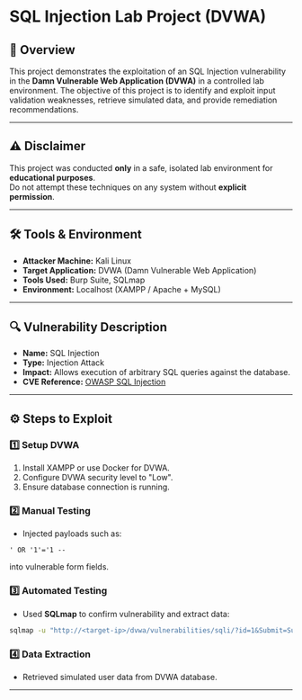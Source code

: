 # SQL Injection Lab Project (DVWA)

## 📌 Overview
This project demonstrates the exploitation of an SQL Injection vulnerability in the **Damn Vulnerable Web Application (DVWA)** in a controlled lab environment.
The objective of this project is to identify and exploit input validation weaknesses, retrieve simulated data, and provide remediation recommendations.

---

## ⚠️ Disclaimer
This project was conducted **only** in a safe, isolated lab environment for **educational purposes**.  
Do not attempt these techniques on any system without **explicit permission**.

---

## 🛠 Tools & Environment
- **Attacker Machine:** Kali Linux
- **Target Application:** DVWA (Damn Vulnerable Web Application)
- **Tools Used:** Burp Suite, SQLmap
- **Environment:** Localhost (XAMPP / Apache + MySQL)

---

## 🔍 Vulnerability Description
- **Name:** SQL Injection
- **Type:** Injection Attack
- **Impact:** Allows execution of arbitrary SQL queries against the database.
- **CVE Reference:** [OWASP SQL Injection](https://owasp.org/www-community/attacks/SQL_Injection)

---

## ⚙️ Steps to Exploit
### 1️⃣ Setup DVWA
1. Install XAMPP or use Docker for DVWA.
2. Configure DVWA security level to "Low".
3. Ensure database connection is running.

### 2️⃣ Manual Testing
- Injected payloads such as:
```
' OR '1'='1 --
```
into vulnerable form fields.

### 3️⃣ Automated Testing
- Used **SQLmap** to confirm vulnerability and extract data:
```bash
sqlmap -u "http://<target-ip>/dvwa/vulnerabilities/sqli/?id=1&Submit=Submit" --cookie="PHPSESSID=xxxx; security=low" --dbs
```

### 4️⃣ Data Extraction
- Retrieved simulated user data from DVWA database.

---

